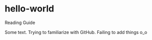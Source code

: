 # hello-world
Reading Guide

Some text. Trying to familiarize with GitHub.
Failing to add things o_o

